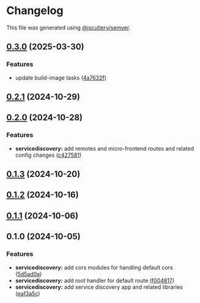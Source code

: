 # Changelog

This file was generated using [@jscutlery/semver](https://github.com/jscutlery/semver).

## [0.3.0](https://github.com/jdwillmsen/jdw/compare/servicediscovery-0.2.1...servicediscovery-0.3.0) (2025-03-30)


### Features

* update build-image tasks ([4a7632f](https://github.com/jdwillmsen/jdw/commit/4a7632ffa68ac61493c6f5679cc9826e2e0ac7fa))

## [0.2.1](https://github.com/jdwillmsen/jdw/compare/servicediscovery-0.2.0...servicediscovery-0.2.1) (2024-10-29)

## [0.2.0](https://github.com/jdwillmsen/jdw/compare/servicediscovery-0.1.3...servicediscovery-0.2.0) (2024-10-28)

### Features

- **servicediscovery:** add remotes and micro-frontend routes and related config changes ([c427581](https://github.com/jdwillmsen/jdw/commit/c4275810934040d2c9e290d2807e49fd28b3c27a))

## [0.1.3](https://github.com/jdwillmsen/jdw/compare/servicediscovery-0.1.2...servicediscovery-0.1.3) (2024-10-20)

## [0.1.2](https://github.com/jdwillmsen/jdw/compare/servicediscovery-0.1.1...servicediscovery-0.1.2) (2024-10-16)

## [0.1.1](https://github.com/jdwillmsen/jdw/compare/servicediscovery-0.1.0...servicediscovery-0.1.1) (2024-10-06)

## 0.1.0 (2024-10-05)

### Features

- **servicediscovery:** add cors modules for handling default cors ([5d5ad0a](https://github.com/jdwillmsen/jdw/commit/5d5ad0a80ffd1a6b703987f332eb0280d3115911))
- **servicediscovery:** add root handler for default route ([f004817](https://github.com/jdwillmsen/jdw/commit/f004817e4e0415d1653d4d3ae335ff8f993c47f3))
- **servicediscovery:** add service discovery app and related libraries ([eaf3a5c](https://github.com/jdwillmsen/jdw/commit/eaf3a5cacd6712a480c2a20bc4817a1d654952e1))
